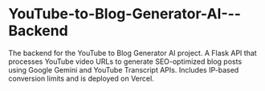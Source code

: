 # YouTube-to-Blog-Generator-AI---Backend
The backend for the YouTube to Blog Generator AI project. A Flask API that processes YouTube video URLs to generate SEO-optimized blog posts using Google Gemini and YouTube Transcript APIs. Includes IP-based conversion limits and is deployed on Vercel.
